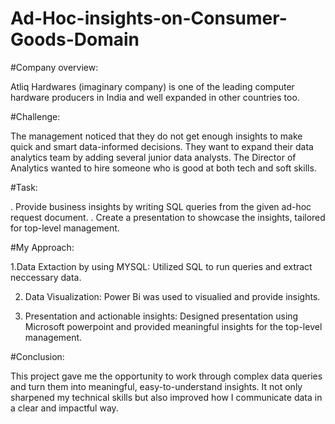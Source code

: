 # Ad-Hoc-insights-on-Consumer-Goods-Domain #

#Company overview:

Atliq Hardwares (imaginary company) is one of the leading computer hardware producers in India and well expanded in other countries too.

#Challenge:

The management noticed that they do not get enough insights to make quick and smart data-informed decisions. They want to expand their data analytics team by adding several junior data analysts.
The Director of Analytics wanted to hire someone who is good at both tech and soft skills.

#Task:

. Provide business insights by writing SQL queries from the given ad-hoc request document.
. Create a presentation to showcase the insights, tailored for top-level management.

#My Approach:

 1.Data Extaction by using MYSQL:
       Utilized SQL to run queries and extract neccessary data.
       
2. Data Visualization:
        Power Bi was used to visualied and provide insights.
   
4. Presentation and actionable insights:
        Designed presentation using Microsoft powerpoint and  provided meaningful insights for the top-level management.

#Conclusion:

This project gave me the opportunity to work through complex data queries and turn them into meaningful, easy-to-understand insights. 
It not only sharpened my technical skills but also improved how I communicate data in a clear and impactful way.



 


